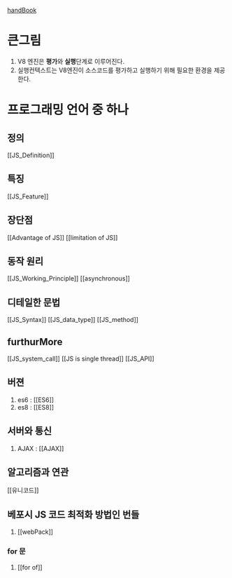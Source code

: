 [handBook](https://www.frontendinterviewhandbook.com/kr/javascript-questions#single-page-app%EC%9D%B4-%EB%AC%B4%EC%97%87%EC%9D%B8%EC%A7%80-%EC%84%A4%EB%AA%85%ED%95%98%EA%B3%A0-seo-friendly%ED%95%98%EA%B2%8C-%EB%A7%8C%EB%93%9C%EB%8A%94-%EB%B0%A9%EB%B2%95%EC%9D%84-%EC%84%A4%EB%AA%85%ED%95%98%EC%84%B8%EC%9A%94)

# 큰그림
1. V8 엔진은 **평가**와 **실행**단계로 이루어진다.
2. 실행컨텍스트는 V8엔진이 소스코드를 평가하고 실행하기 위해 필요한 환경을 제공한다.

# 프로그래밍 언어 중 하나

## 정의
[[JS_Definition]] 

## 특징
[[JS_Feature]]


## 장단점
[[Advantage of JS]]
[[limitation of JS]]

## 동작 원리
[[JS_Working_Principle]]
[[asynchronous]]

## 디테일한 문법
[[JS_Syntax]]
[[JS_data_type]]
[[JS_method]]

## furthurMore
[[JS_system_call]]
[[JS is single thread]]
[[JS_API]]

## 버젼
1. es6 : [[ES6]]
2. es8 : [[ES8]]

## 서버와 통신
1. AJAX : [[AJAX]]

## 알고리즘과 연관
[[유니코드]]


## 베포시 JS 코드 최적화 방법인 번들
1. [[webPack]]


### for 문
1. [[for of]]


